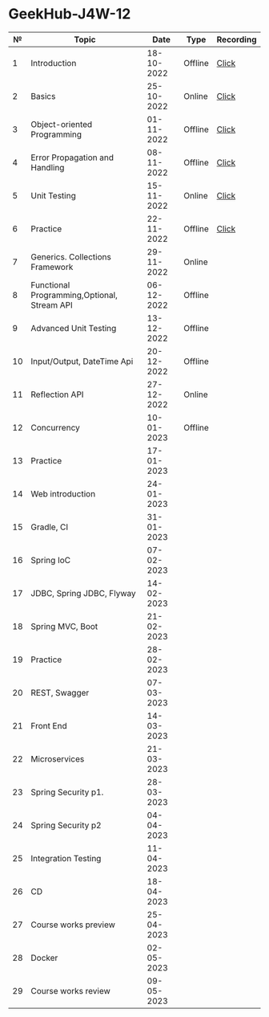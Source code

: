 # GeekHub-J4W-12

| №   | Topic                                       | Date       | Type    | Recording                                                                                     |
|-----|---------------------------------------------|------------|---------|-----------------------------------------------------------------------------------------------|
| 1   | Introduction                                | 18-10-2022 | Offline | [Click](https://drive.google.com/file/d/1KFfOEVUEYFkPCzaeA6gyViOuU7Jq4326/view?usp=sharing)   |
| 2   | Basics                                      | 25-10-2022 | Online  | [Click](https://drive.google.com/drive/folders/1tJpRDe-uoFgmBejoQtaLQALLW3SsYHqC?usp=sharing) |
| 3   | Object-oriented Programming                 | 01-11-2022 | Offline | [Click](https://drive.google.com/file/d/1es0xlFXv5oinrFcE7jHNMo_8YRn3T00x/view?usp=sharing)   |
| 4   | Error Propagation and Handling              | 08-11-2022 | Offline | [Click](https://drive.google.com/file/d/1yt-PBURv4unNvfC1i9zwISssgYRnlnL5/view?usp=sharing)   |
| 5   | Unit Testing                                | 15-11-2022 | Online  | [Click](https://drive.google.com/file/d/1xqZ1if09bjxJA1T9Atc5I6--ELNMAv3U/view?usp=sharing)   |
| 6   | Practice                                    | 22-11-2022 | Offline | [Click](https://drive.google.com/file/d/1UDguHnXayUIfKx3lM-CI0_Y89p1mB-Hb/view?usp=sharing)   |
| 7   | Generics. Collections Framework             | 29-11-2022 | Online  |                                                                                               |
| 8   | Functional Programming,Optional, Stream API | 06-12-2022 | Offline |                                                                                               |
| 9   | Advanced Unit Testing                       | 13-12-2022 | Offline |                                                                                               |
| 10  | Input/Output, DateTime Api                  | 20-12-2022 | Offline |                                                                                               |
| 11  | Reflection API                              | 27-12-2022 | Online  |                                                                                               |
| 12  | Concurrency                                 | 10-01-2023 | Offline |                                                                                               |
| 13  | Practice                                    | 17-01-2023 |         |                                                                                               |
| 14  | Web introduction                            | 24-01-2023 |         |                                                                                               |
| 15  | Gradle, CI                                  | 31-01-2023 |         |                                                                                               |
| 16  | Spring IoC                                  | 07-02-2023 |         |                                                                                               |
| 17  | JDBC, Spring JDBC, Flyway                   | 14-02-2023 |         |                                                                                               |
| 18  | Spring MVC, Boot                            | 21-02-2023 |         |                                                                                               |
| 19  | Practice                                    | 28-02-2023 |         |                                                                                               |
| 20  | REST, Swagger                               | 07-03-2023 |         |                                                                                               |
| 21  | Front End                                   | 14-03-2023 |         |                                                                                               |
| 22  | Microservices                               | 21-03-2023 |         |                                                                                               |
| 23  | Spring Security p1.                         | 28-03-2023 |         |                                                                                               |
| 24  | Spring Security p2                          | 04-04-2023 |         |                                                                                               |
| 25  | Integration Testing                         | 11-04-2023 |         |                                                                                               |
| 26  | CD                                          | 18-04-2023 |         |                                                                                               |
| 27  | Course works preview                        | 25-04-2023 |         |                                                                                               |
| 28  | Docker                                      | 02-05-2023 |         |                                                                                               |
| 29  | Course works review                         | 09-05-2023 |         |                                                                                               |
